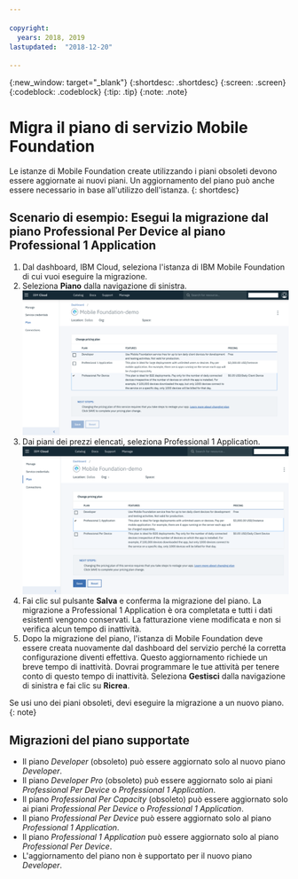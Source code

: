 ```yaml
---

copyright:
  years: 2018, 2019
lastupdated:  "2018-12-20"

---
```


{:new_window: target="_blank"}
{:shortdesc: .shortdesc}
{:screen:  .screen}
{:codeblock:  .codeblock}
{:tip: .tip}
{:note: .note}

# Migra il piano di servizio Mobile Foundation

Le istanze di Mobile Foundation create utilizzando i piani obsoleti devono essere aggiornate ai nuovi piani. Un aggiornamento del piano può anche essere necessario in base all'utilizzo dell'istanza.
{: shortdesc}

## Scenario di esempio: Esegui la migrazione dal piano Professional Per Device al piano Professional 1 Application

1. Dal dashboard, IBM Cloud, seleziona l'istanza di IBM Mobile Foundation di cui vuoi eseguire la migrazione.
2. Seleziona **Piano** dalla navigazione di sinistra.
   ![Piano Mobile Foundation esistente](images/existing-plan.png)
3. Dai piani dei prezzi elencati, seleziona Professional 1 Application.
   ![Nuovo piano Mobile Foundation](images/new-plan.png)
4. Fai clic sul pulsante **Salva** e conferma la migrazione del piano.
     La migrazione a Professional 1 Application è ora completata e tutti i dati esistenti vengono conservati. La fatturazione viene modificata e non si verifica alcun tempo di inattività.
5. Dopo la migrazione del piano, l'istanza di Mobile Foundation deve essere creata nuovamente dal dashboard del servizio perché la corretta configurazione diventi effettiva. Questo aggiornamento richiede un breve tempo di inattività. Dovrai programmare le tue attività per tenere conto di questo tempo di inattività. Seleziona **Gestisci** dalla navigazione di sinistra e fai clic su **Ricrea**.

Se usi uno dei piani obsoleti, devi eseguire la migrazione a un nuovo piano.
{: note}

## Migrazioni del piano supportate

* Il piano *Developer* (obsoleto) può essere aggiornato solo al nuovo piano *Developer*.
* Il piano *Developer Pro* (obsoleto) può essere aggiornato solo ai piani *Professional Per Device* o *Professional 1 Application*.
* Il piano *Professional Per Capacity* (obsoleto) può essere aggiornato solo ai piani *Professional Per Device* o *Professional 1 Application*.
* Il piano *Professional Per Device* può essere aggiornato solo al piano *Professional 1 Application*.
* Il piano *Professional 1 Application* può essere aggiornato solo al piano *Professional Per Device*.
* L'aggiornamento del piano non è supportato per il nuovo piano *Developer*.
